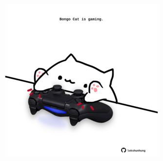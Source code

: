 <!-- built at 29/05/2024, 13:02:04 UTC -->
<p align="center">
  <img width="500" height="500" src="./ReadmeImage.svg">
</p>
